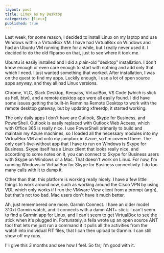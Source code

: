 ```yaml
---
layout: post
title: Linux as My Desktop
categories: [linux]
published: true
---
```


Last week, for some reason, I decided to install Linux on my laptop and use Windows within a VirtualBox VM.  I have had VirtualBox on Windows and had an Ubuntu VM running there for a while, but I really never used it.  I decided to do the old fliparoo on that, just to see where it took me.

Ubuntu is easily installed and I did a plain-old "desktop" installation.   I don't know enough or even care enough to start with nothing and add only that which I need.  I just wanted something that worked.  After installation, I was on the quest to find my apps.   Luckily enough, I use a lot of open source apps anyway, and they all had Linux versions.  

Chrome, VLC, Slack Desktop, Keepass, VirtualBox, VS Code (which is slick as hell, btw), and a remote desktop app were all easily found.   I did have some issues getting the built-in Remmina Remote Desktop to work with the remote desktop gateway, but by updating xfreerdp, it started working.

The only daily apps I don't have are Outlook, Skype for Business, and PowerShell.  Outlook is easily replaced with Outlook Web Access, which with Office 365 is really nice.   I use PowerShell primarily to build and maintain my Azure machines, so I loaded all the necessary modules into my VirtualBox VM and onto my jumpbox in Azure, so I'm covered there.   The only can't-live-without app that I have to run on Windows is Skype for Business.   Skype itself has a Linux client that looks really nice, and according to some notes on it, you can connect to Skype for Business users with Skype on Windows or a Mac.   That doesn't work on Linux.  For now, I'm running Windows in VirtualBox for Skype for Business connectivity.  I do too many calls with it to dump it.   

Other than that, this platform is working really nicely.  I have a few little things to work around now, such as working around the Cisco VPN by using VDI, which only works if I run the VMware View client from a prompt (argh), but that's not too bad.   Mac users don't have it much better.

Ah, just remembered one more.  Garmin Connect.   I have an older model 310xt Garmin watch, and it connects with a damn ANT+ stick.  I can't seem to find a Garmin app for Linux, and I can't seem to get VirtualBox to see the stick when it's plugged in.  Fortunately, a fella wrote up an open source ANT tool that lets me just run a command it it pulls all the activities from the watch into individual FIT files, that I can then upload to Garmin.   I can still show off my runs.   

I'll give this 3 months and see how I feel.   So far, I'm good with it.